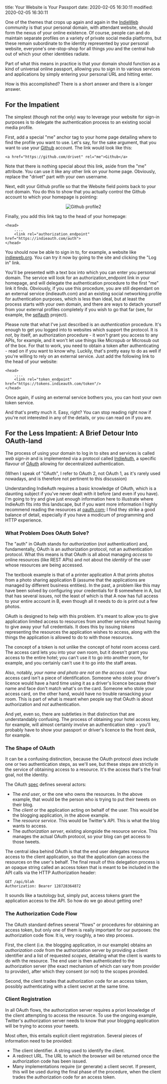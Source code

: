 title: Your Website is Your Passport
date: 2020-02-05 16:30:11
modified: 2020-02-05 16:30:11


One of the themes that crops up again and again in the [IndieWeb][1]
community is that your personal domain, with attendant website, should form
the nexus of your online existence.  Of course, people can and do maintain
separate profiles on a variety of private social media platforms, but these
remain subordinate to the identity represented by your personal website,
everyone's one-stop-shop for all things *you* and the central hub out of
which your other identities radiate.

Part of what this means in practice is that your domain should function as a
kind of universal online passport, allowing you to sign in to various
services and applications by simply entering your personal URL and hitting
enter.

How is this accomplished?  There is a short answer and there is a longer
answer.

## For the Impatient

The simplest (though not the only) way to leverage your website for sign-in
purposes is to delegate the authentication process to an existing social
media profile.

First, add a special "me" anchor tag to your home page detailing where to
find the profile you want to use.  Let's say, for the sake argument, that
you want to use your [Github][2] account.  The link would look like this:

    <a href="https://github.com/drivet" rel="me">Github</a>

Note that there is nothing special about this link, aside from the "me"
attribute.  You can use it like any other link on your home page.
Obviously, replace the "drivet" part with your own username.

Next, edit your Github profile so that the Website field points back to your
root domain.  You do this to show that you actually control the Github
account to which your homepage is pointing:

<div style="clear: both; text-align: center;">
<img border="0"
     src="{attach}github_profile.jpg" 
     alt="Github profile" />2
</div>

Finally, you add this link tag to the head of your homepage:

    <head>
        ....
        <link rel="authorization_endpoint" href="https://indieauth.com/auth">
    </head>

You should now be able to sign in to, for example, a website like
[indieweb.org][1].  You can try it now by going to the site and clicking the
"Log in" link.

You'll be presented with a text box into which you can enter you personal
domain. The service will look for an authorization_endpoint link in your
homepage, and will delegate the authentication procedure to the first "me"
link it finds.  Obviously, if you use this procedure, you are still
dependant on an external service (indieauth.com) and an existing social
networking profile for authentication purposes, which is less than ideal,
but at least the process starts with your own domain, and there are ways to
detach yourself from your external profiles completely if you wish to go
that far (see, for example, the [selfauth][4] project).

Please note that what I've just described is an *authentication* procedure.
It's enough to get you logged into to websites which support the protocol.
It is *not*, by itself, an authorization procedure - it won't grant you
access to any APIs, for example, and it won't let use things like Micropub
or Microsub out of the box.  For that to work, you need to obtain a token
after authenticating - read on if you want to know why.  Luckily, that's
pretty easy to do as well if you're willing to rely on an external service.
Just add the following link to the head of your website:

    <head>
        ....
        <link rel="token_endpoint" href="https://tokens.indieauth.com/token"/>
    </head>

Once again, if using an external service bothers you, you can host your own
token service.

And that's pretty much it.  Easy, right?  You can stop reading right now if
you're not interested in any of the details, or you can read on if you are.

## For the Less Impatient: A Brief Detour Into OAuth-land

The process of using your domain to log in to sites and services is called
*web sign-in* and is implemented via a protocol called [IndieAuth][5], a
specific flavour of [OAuth][6] allowing for decentralized authentication.

(When I speak of "OAuth", I refer to OAuth 2, not OAuth 1, as it's rarely
used nowadays, and is therefore not pertinent to this discussion)

Understanding IndieAuth requires a basic knowledge of OAuth, which is a
daunting subject if you've never dealt with it before (and even if you
have).  I'm going to try and give just enough information here to illustrate
where IndieAuth fits into this landscape, but if you want more information I
highly recommend reading the resources at [oauth.com][9]; I find they strike
a good balance of detail, especially if you have a modicum of programming
and HTTP experience.

### What Problem Does OAuth Solve?

The "auth" in OAuth stands for *authorization* (*not* authentication) and,
fundamentally, OAuth is an authorization protocol, not an authentication
protocol.  What this means is that OAuth is all about managing *access* to
online resources (like REST APIs) and not about the *identity* of the user
whose resources are being accessed.

The textbook example is that of a printer application A that prints photos
from a photo sharing application B (assume that the applications are managed
by different business entities).  In the past, a problem like this may have
been solved by configuring your credentials for B somewhere in A, but that
has several issues, not the least of which is that A now has full access to
your entire account in B, even though all it needs to do is print out a few
photos.

OAuth is designed to help with this problem.  It's meant to allow you to
give application limited access to resources from another service without
having to give away your full credentials.  It does this by issuing *tokens*
representing the resources the application wishes to access, along with the
things the application is allowed to do to with those resources.

The concept of a token is not unlike the concept of hotel room access card.
The access card lets you into your own room, but it doesn't grant you access
to the entire hotel; you can't use it to go into another room, for example,
and you certainly can't use it to go into the staff areas.

Also, notably, *your name and photo are not on the access card*.  Your
access card isn't a piece of identification.  Someone who stole your
driver's licence would have a hard time using it as a driver's licence
because their name and face don't match what's on the card.  Someone who
stole your access card, on the other hand, would have no trouble ransacking
your room.  This is part of what is meant when people say that OAuth is
about authorization and *not* authentication.

And yet, even so, there are subtleties in that distinction that are
understandably confusing.  The process of obtaining your hotel access key,
for example, will almost certainly involve an authentication step - you'll
probably have to show your passport or driver's licence to the front desk,
for example.

### The Shape of OAuth


It can be a confusing distinction, because the OAuth protocol *does* include
one or two authentication steps, as we'll see, but these steps are strictly
in the service of obtaining access to a resource.  It's the access that's
the final goal, not the identity.

The OAuth [spec][8] defines several actors:

* The *end user*, or the one who owns the resources.  In the above example,
  that would be the person who is trying to put their tweets on their blog.
* The *client* or the application acting on behalf of the user.  This would
  be the blogging application, in the above example.
* The *resource service*.  This would be Twitter's API.  This is what the
  blog wants to access.
* The *authorization server*, existing alongside the resource service.  This
  manages the actual OAuth protocol, so your blog can get access to those
  tweets.

The central idea behind OAuth is that the end user delegates resource access
to the client application, so that the application can access the resources
on the user's behalf.  The final result of this delegation process is an
opaque string called an access token that is meant to be included in the API
calls via the HTTP Authorization header:

    GET /api/blah
    Authorization: Bearer 128728364872

It sounds like a tautology but, simply put, access tokens grant the
application access to the API.  So how do we go about getting one?

### The Authorization Code Flow

The OAuth standard defines several "flows" or procedures for obtaining an
access token, but only one of them is really important for our purposes: the
authorization code flow.  It is, very roughly, a two step process.

First, the client (i.e. the blogging application, in our example) obtains an
*authorization code* from the authorization server by providing a client
identifier and a list of requested *scopes*, detailing what the client is
wants to do with the resource.  The end user is then authenticated to the
authorization server (the exact mechanism of which can vary from provider to
provider), after which they consent (or not) to the scopes provided.

Second, the client trades that authorization code for an access token,
possibly authenticating with a client secret at the same time.

### Client Registration

In all OAuth flows, the authorization server requires a priori knowledge of
the client attempting to access the resource.  To use the ongoing example,
Twitter's authorization server needs to know that your blogging application
will be trying to access your tweets.

Most often, this entails explicit client registration.  Several pieces of
information need to be provided:

* The client identifier. A string used to identify the client.
* A redirect URL.  The URL to which the browser will be returned once the
  authorization code has been issued.
* Many implementations require (or generate) a client secret.  If present,
  this will be used during the final phase of the procedure, when the client
  trades the authorization code for an access token.

[1]: https://indieweb.org/
[2]: https://github.com/
[4]: https://github.com/Inklings-io/selfauth
[5]: https://www.w3.org/TR/indieauth/
[6]: https://en.wikipedia.org/wiki/OAuth
[7]: https://oauth.net/about/introduction/
[8]: https://tools.ietf.org/html/rfc6749
[9]: https://www.oauth.com/
